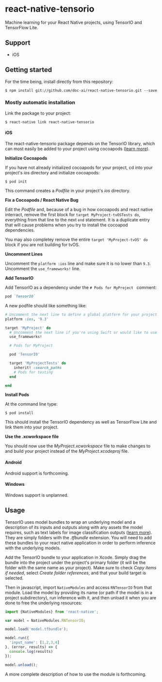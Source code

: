 # react-native-tensorio

Machine learning for your React Native projects, using TensorIO and TensorFlow Lite.

## Support

- iOS

## Getting started

For the time being, install directly from this repository:

`$ npm install git://github.com/doc-ai/react-native-tensorio.git --save`

### Mostly automatic installation

Link the package to your project:

`$ react-native link react-native-tensorio`

#### iOS

The react-native-tensorio package depends on the TensorIO library, which can most easily be added to your project using cocoapods ([learn more](https://cocoapods.org/)).

**Initialize Cocoapods**

If you have not already initialized cocoapods for your project, cd into your project's *ios* directory and initialize cocoapods:

```
$ pod init
```

This command creates a *Podfile* in your project's *ios* directory. 

**Fix a Cocoapods / React Native Bug**

Edit the *Podfile* and, because of a bug in how cocoapods and react native interract, remove the first block for `target MyProject-tvOSTests do`, everything from that line to the next `end` statement. It is a duplicate entry that will cause problems when you try to install the cocoapod dependencies.

You may also completey remove the entire `target 'MyProject-tvOS' do` block if you are not building for tvOS.

**Uncomment Lines**

Uncomment the `platform :ios` line and make sure it is no lower than `9.3`. Uncomment the `use_frameworks!` line.

**Add TensorIO**

Add TensorIO as a dependency under the `# Pods for MyProject ` comment:

```rb
pod `TensorIO`
```

A new podfile should like something like:

```rb
# Uncomment the next line to define a global platform for your project
platform :ios, '9.3'

target 'MyProject' do
  # Uncomment the next line if you're using Swift or would like to use dynamic frameworks
  use_frameworks!

  # Pods for MyProject

  pod 'TensorIO'

  target 'MyProjectTests' do
    inherit! :search_paths
    # Pods for testing
  end

end

```

**Install Pods**

At the command line type:

```
$ pod install
```

This should install the TensorIO dependency as well as TensorFlow Lite and link them into your project. 

**Use the .xcworkspace file**

You should now use the *MyProject.xcworkspace* file to make changes to and build your project instead of the *MyProject.xcodeproj* file.

<!--### Manual installation

#### iOS

1. In XCode, in the project navigator, right click `Libraries` ➜ `Add Files to [your project's name]`
2. Go to `node_modules` ➜ `react-native-tensorio` and add `RNTensorIO.xcodeproj`
3. In XCode, in the project navigator, select your project. Add `libRNTensorIO.a` to your project's `Build Phases` ➜ `Link Binary With Libraries`
4. Run your project (`Cmd+R`)<
-->

#### Android

Android support is forthcoming.

<!-- 
1. Open up `android/app/src/main/java/[...]/MainActivity.java`
  - Add `import com.reactlibrary.RNTensorIOPackage;` to the imports at the top of the file
  - Add `new RNTensorIOPackage()` to the list returned by the `getPackages()` method
2. Append the following lines to `android/settings.gradle`:
  	```
  	include ':react-native-tensorio'
  	project(':react-native-tensorio').projectDir = new File(rootProject.projectDir, 	'../node_modules/react-native-tensorio/android')
  	```
3. Insert the following lines inside the dependencies block in `android/app/build.gradle`:
  	```
      compile project(':react-native-tensorio')
  	```
-->

#### Windows
<!--[Read it! :D](https://github.com/ReactWindows/react-native)-->

Windows support is unplanned.

<!-- 
1. In Visual Studio add the `RNTensorIO.sln` in `node_modules/react-native-tensorio/windows/RNTensorIO.sln` folder to their solution, reference from their app.
2. Open up your `MainPage.cs` app
  - Add `using Tensor.IO.RNTensorIO;` to the usings at the top of the file
  - Add `new RNTensorIOPackage()` to the `List<IReactPackage>` returned by the `Packages` method 
-->

## Usage

TensorIO uses model bundles to wrap an underlying model and a description of its inputs and outputs along with any assets the model requires, such as text labels for image classification outputs ([learn more](https://github.com/doc-ai/TensorIO)). They are simply folders with the *.tfbundle* extension. You will need to add these bundles to your react native application in order to perform inference with the underlying models.

Add the TensorIO bundle to your application in Xcode. Simply drag the bundle into the project under the project's primary folder (it will be the folder with the same name as your project). Make sure to check *Copy items if needed*, select *Create folder references*, and that your build target is selected.

Then in javascript, import `NativeModules` and access `RNTensorIO` from that module. Load the model by providing its name (or path if the model is in a project subdirectory), run inference with it, and then unload it when you are done to free the underlying resources:

```javascript
import {NativeModules} from 'react-native';

var model = NativeModules.RNTensorIO;

model.load('model.tfbundle');

model.run({
  'input_name': [1,2,3,4]
}, (error, results) => {
  console.log(results)
});

model.unload();
```

A more complete description of how to use the module is forthcoming.
  